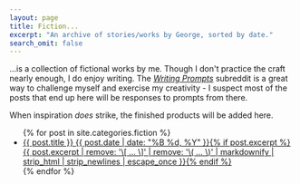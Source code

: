 ```yaml
---
layout: page
title: Fiction...
excerpt: "An archive of stories/works by George, sorted by date."
search_omit: false
---
```

...is a collection of fictional works by me. Though I don't practice the craft nearly enough, I do enjoy writing. The [*Writing Prompts*](https://reddit.com/r/WritingPrompts) subreddit is a great way to challenge myself and exercise my creativity - I suspect most of the posts that end up here will be responses to prompts from there.

When inspiration *does* strike, the finished products will be added here.

<ul class="post-list">
{% for post in site.categories.fiction %}
  <li><article><a href="{{ site.url }}{{ post.url }}">{{ post.title }} <span class="entry-date"><time datetime="{{ post.date | date_to_xmlschema }}">{{ post.date | date: "%B %d, %Y" }}</time></span>{% if post.excerpt %} <span class="excerpt">{{ post.excerpt | remove: '\[ ... \]' | remove: '\( ... \)' | markdownify | strip_html | strip_newlines | escape_once }}</span>{% endif %}</a></article></li>
{% endfor %}
</ul>

